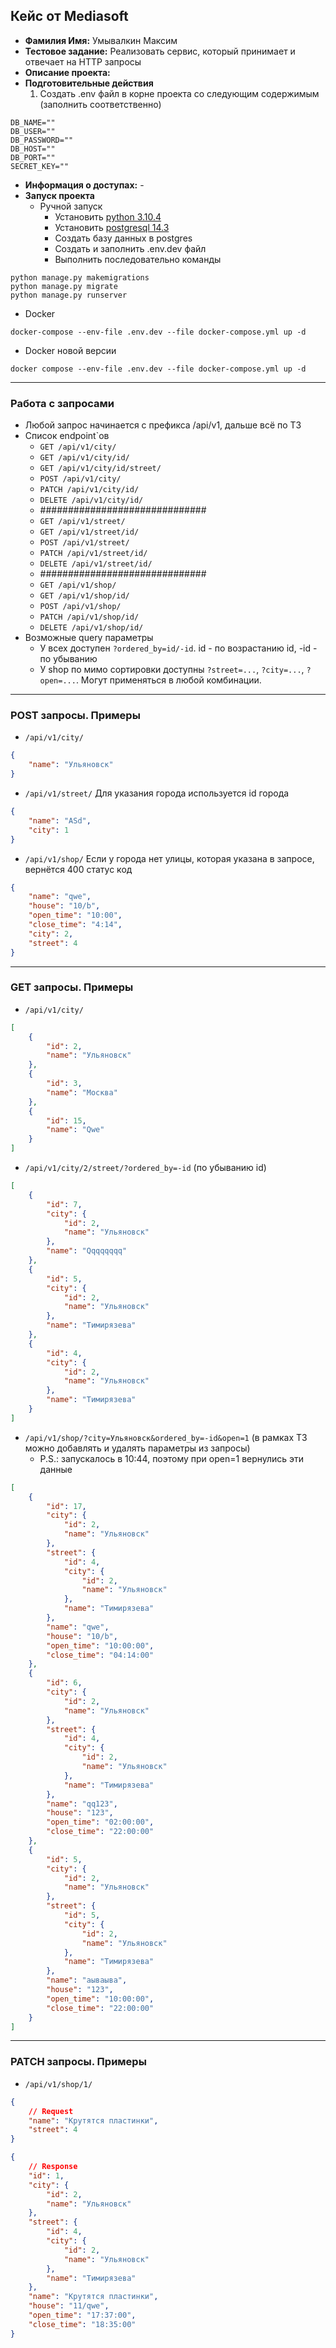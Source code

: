 Кейс от Mediasoft
---
* **Фамилия Имя:** Умывалкин Максим
* **Тестовое задание:** Реализовать сервис, который принимает и отвечает на HTTP запросы
* **Описание проекта:** 
* **Подготовительные действия**
  1. Создать .env файл в корне проекта со следующим содержимым (заполнить соответственно)
```dotenv
DB_NAME=""
DB_USER=""
DB_PASSWORD=""
DB_HOST=""
DB_PORT=""
SECRET_KEY=""
```
* **Информация о доступах:** -
* **Запуск проекта**
  * Ручной запуск
    * Установить [python 3.10.4](https://www.python.org/downloads/)
    * Установить [postgresql 14.3](https://www.enterprisedb.com/downloads/postgres-postgresql-downloads)
    * Создать базу данных в postgres
    * Создать и заполнить .env.dev файл
    * Выполнить последовательно команды
```pycon
python manage.py makemigrations
python manage.py migrate
python manage.py runserver
```
  * Docker
```docker
docker-compose --env-file .env.dev --file docker-compose.yml up -d
```
  * Docker новой версии
```docker
docker compose --env-file .env.dev --file docker-compose.yml up -d
```
---
### Работа с запросами
* Любой запрос начинается с префикса /api/v1, дальше всё по ТЗ
* Список endpoint`ов
  * `GET /api/v1/city/`
  * `GET /api/v1/city/id/`
  * `GET /api/v1/city/id/street/`
  * `POST /api/v1/city/`
  * `PATCH /api/v1/city/id/`
  * `DELETE /api/v1/city/id/`
  * ##############################
  * `GET /api/v1/street/`
  * `GET /api/v1/street/id/`
  * `POST /api/v1/street/`
  * `PATCH /api/v1/street/id/`
  * `DELETE /api/v1/street/id/`
  * ##############################
  * `GET /api/v1/shop/`
  * `GET /api/v1/shop/id/`
  * `POST /api/v1/shop/`
  * `PATCH /api/v1/shop/id/`
  * `DELETE /api/v1/shop/id/`
* Возможные query параметры
  * У всех доступен `?ordered_by=id/-id`. id - по возрастанию id, -id - по убыванию
  * У shop по мимо сортировки доступны `?street=...`, `?city=...`, `?open=...`. Могут применяться в любой комбинации.
---
### POST запросы. Примеры
* `/api/v1/city/`
```json
{
    "name": "Ульяновск"
}
```
* `/api/v1/street/` Для указания города используется id города
```json
{
    "name": "ASd",
    "city": 1
}
```
* `/api/v1/shop/` Если у города нет улицы, которая указана в запросе, вернётся 400 статус код
```json
{
    "name": "qwe",
    "house": "10/b",
    "open_time": "10:00",
    "close_time": "4:14",
    "city": 2,
    "street": 4
}
```
---
### GET запросы. Примеры
* `/api/v1/city/`
```json
[
    {
        "id": 2,
        "name": "Ульяновск"
    },
    {
        "id": 3,
        "name": "Москва"
    },
    {
        "id": 15,
        "name": "Qwe"
    }
]
```
* `/api/v1/city/2/street/?ordered_by=-id` (по убыванию id)
```json
[
    {
        "id": 7,
        "city": {
            "id": 2,
            "name": "Ульяновск"
        },
        "name": "Qqqqqqqq"
    },
    {
        "id": 5,
        "city": {
            "id": 2,
            "name": "Ульяновск"
        },
        "name": "Тимирязева"
    },
    {
        "id": 4,
        "city": {
            "id": 2,
            "name": "Ульяновск"
        },
        "name": "Тимирязева"
    }
]
```
* `/api/v1/shop/?city=Ульяновск&ordered_by=-id&open=1` (в рамках ТЗ можно добавлять и удалять параметры из запросы)
  * P.S.: запускалось в 10:44, поэтому при open=1 вернулись эти данные
```json
[
    {
        "id": 17,
        "city": {
            "id": 2,
            "name": "Ульяновск"
        },
        "street": {
            "id": 4,
            "city": {
                "id": 2,
                "name": "Ульяновск"
            },
            "name": "Тимирязева"
        },
        "name": "qwe",
        "house": "10/b",
        "open_time": "10:00:00",
        "close_time": "04:14:00"
    },
    {
        "id": 6,
        "city": {
            "id": 2,
            "name": "Ульяновск"
        },
        "street": {
            "id": 4,
            "city": {
                "id": 2,
                "name": "Ульяновск"
            },
            "name": "Тимирязева"
        },
        "name": "qq123",
        "house": "123",
        "open_time": "02:00:00",
        "close_time": "22:00:00"
    },
    {
        "id": 5,
        "city": {
            "id": 2,
            "name": "Ульяновск"
        },
        "street": {
            "id": 5,
            "city": {
                "id": 2,
                "name": "Ульяновск"
            },
            "name": "Тимирязева"
        },
        "name": "аываыва",
        "house": "123",
        "open_time": "10:00:00",
        "close_time": "22:00:00"
    }
]
```
---
### PATCH запросы. Примеры
* `/api/v1/shop/1/`
```json
{
    // Request
    "name": "Крутятся пластинки",
    "street": 4
}
```
```json
{
    // Response
    "id": 1,
    "city": {
        "id": 2,
        "name": "Ульяновск"
    },
    "street": {
        "id": 4,
        "city": {
            "id": 2,
            "name": "Ульяновск"
        },
        "name": "Тимирязева"
    },
    "name": "Крутятся пластинки",
    "house": "11/qwe",
    "open_time": "17:37:00",
    "close_time": "18:35:00"
}
```